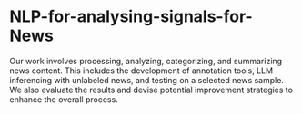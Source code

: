 # NLP-for-analysing-signals-for-News
Our work involves processing, analyzing, categorizing, and summarizing news content. This includes the development of annotation tools, LLM inferencing with unlabeled news, and testing on a selected news sample. We also evaluate the results and devise potential improvement strategies to enhance the overall process.
